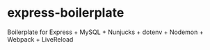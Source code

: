 # express-boilerplate
Boilerplate for Express + MySQL + Nunjucks + dotenv + Nodemon + Webpack + LiveReload
